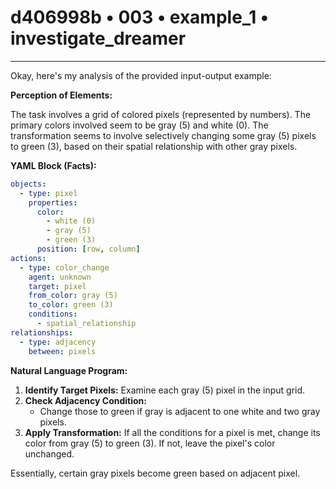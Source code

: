 # d406998b • 003 • example_1 • investigate_dreamer

---
Okay, here's my analysis of the provided input-output example:

**Perception of Elements:**

The task involves a grid of colored pixels (represented by numbers). The primary colors involved seem to be gray (5) and white (0). The transformation seems to involve selectively changing some gray (5) pixels to green (3), based on their spatial relationship with other gray pixels.

**YAML Block (Facts):**



```yaml
objects:
  - type: pixel
    properties:
      color:
        - white (0)
        - gray (5)
        - green (3)
      position: [row, column]
actions:
  - type: color_change
    agent: unknown
    target: pixel
    from_color: gray (5)
    to_color: green (3)
    conditions:
      - spatial_relationship
relationships:
  - type: adjacency
    between: pixels
```



**Natural Language Program:**

1.  **Identify Target Pixels:** Examine each gray (5) pixel in the input grid.
2.  **Check Adjacency Condition:**
    * Change those to green if gray is adjacent to one white and two gray pixels.
3.  **Apply Transformation:** If all the conditions for a pixel is met, change its color from gray (5) to green (3). If not, leave the pixel's color unchanged.

Essentially, certain gray pixels become green based on adjacent pixel.

